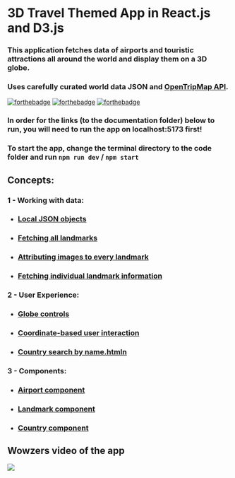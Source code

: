 # 3D Travel Themed App in React.js and D3.js
### This application fetches data of airports and touristic attractions all around the world and **display them on a 3D globe**.
### Uses carefully curated world data JSON and [OpenTripMap API](https://dev.opentripmap.org/product).

[![forthebadge](https://forthebadge.com/images/featured/featured-built-with-love.svg)](https://forthebadge.com)
[![forthebadge](https://forthebadge.com/images/badges/60-percent-of-the-time-works-every-time.svg)](https://forthebadge.com)
[![forthebadge](https://forthebadge.com/images/badges/made-with-react.svg)](https://forthebadge.com)


### In order for the links (to the documentation folder) below to run, you will need to run the app on localhost:5173 first!
### To start the app, change the terminal directory to the code folder and run `npm run dev` / `npm start`

## Concepts:
 ### 1 - Working with data:
   * ### [Local JSON objects](http://localhost:5173/Docs/JSON_objects.html)
   * ### [Fetching all landmarks](http://localhost:5173/Docs/Fetching_all_landmarks.html)
   * ### [Attributing images to every landmark](http://localhost:5173/Docs/SetCategory.html)
   * ### [Fetching individual landmark information](http://localhost:5173/Docs/Fetching_individual_landmark_info.html)

 ### 2 - User Experience:
   * ### [Globe controls](http://localhost:5173/Docs/Globe_controls.html)
   * ### [Coordinate-based user interaction](http://localhost:5173/Docs/Coordinate-based_user_interaction.html)
   * ### [Country search by name.htmln](http://localhost:5173/Docs/Country_search_by_name.html)

 ### 3 - Components:
   * ### [Airport component](http://localhost:5173/Docs/Airport_component.html)
   * ### [Landmark component](http://localhost:5173/Docs/Landmark_component.html)
   * ### [Country component](http://localhost:5173/Docs/Country_component.html)

 ## Wowzers video of the app
 ![](/Example_video.gif)
